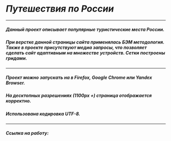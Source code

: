 # ___Путешествия по России___
---
##### Данный проект описывает популярные туристические места России. 
##### При верстке данной страницы сайта применялась БЭМ методология. Также в проекте присутствуют медиа запросы, что позволяет сделать сайт адаптивным на множестве устройств. Сетки построены гридами.
---
##### Проект можно запускать на в Firefox, Google Chrome или Yandex Browser.
##### На десктопных разрешениях (1100px +) страница отображается корректно.
##### Использована кодировка UTF-8.
---
##### Ссылка на работу: 
